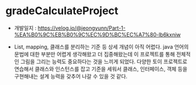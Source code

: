 # gradeCalculateProject

* 개발일지 : https://velog.io/@jeongyunn/Part-1-%EA%B0%9C%EB%B0%9C%EC%9D%BC%EC%A7%80-lb6kxniw

* List, mapping, 클래스를 분리하는 기준 등 상세 개념이 아직 어렵다. java 언어의 문법에 대한 부분만 어렵게 생각해왔고 더 집중해왔는데 이 프로젝트를 통해 전체적인 그림을 그리는 능력도 중요하다는 것을 느끼게 되었다.
다양한 토이 프로젝트로 연습해서 클래스와 인스턴스를 잡고 기준을 세워서 클래스, 인터페이스, 객체 등을 구현해내는 설계 능력을 갖추어 나갈 수 있을 것 같다.
